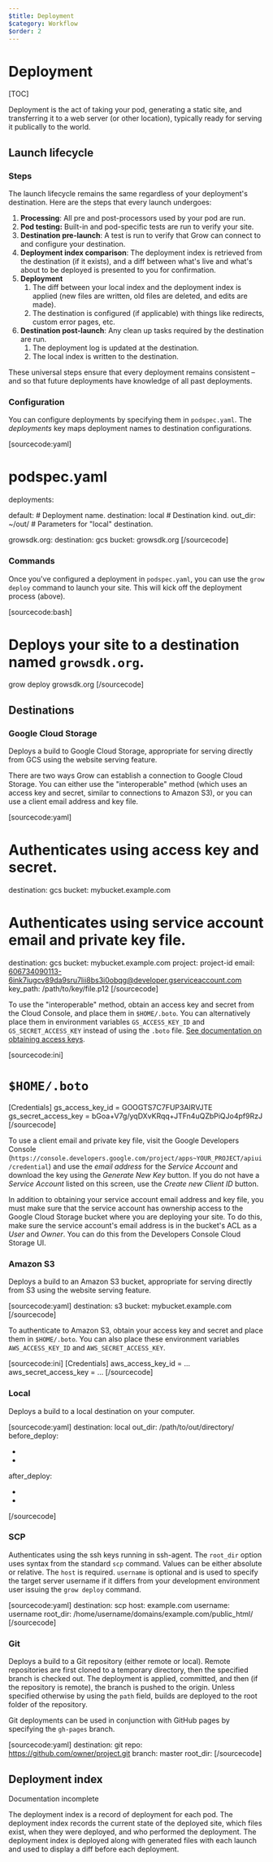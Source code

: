 ```yaml
---
$title: Deployment
$category: Workflow
$order: 2
---
```

# Deployment

[TOC]

Deployment is the act of taking your pod, generating a static site, and transferring it to a web server (or other location), typically ready for serving it publically to the world.

## Launch lifecycle

### Steps

The launch lifecycle remains the same regardless of your deployment's destination. Here are the steps that every launch undergoes:

1. __Processing__: All pre and post-processors used by your pod are run.
1. __Pod testing:__ Built-in and pod-specific tests are run to verify your site.
1. __Destination pre-launch__: A test is run to verify that Grow can connect to and configure your destination.
1. __Deployment index comparison__: The deployment index is retrieved from the destination (if it exists), and a diff between what's live and what's about to be deployed is presented to you for confirmation.
1. __Deployment__
    1. The diff between your local index and the deployment index is applied (new files are written, old files are deleted, and edits are made).
    1. The destination is configured (if applicable) with things like redirects, custom error pages, etc.
1. __Destination post-launch__: Any clean up tasks required by the destination are run.
    1. The deployment log is updated at the destination.
    1. The local index is written to the destination.

These universal steps ensure that every deployment remains consistent – and so that future deployments have knowledge of all past deployments.

### Configuration

You can configure deployments by specifying them in `podspec.yaml`. The *deployments* key maps deployment names to destination configurations.

[sourcecode:yaml]
# podspec.yaml

deployments:

  default:                # Deployment name.
    destination: local    # Destination kind.
    out_dir: ~/out/       # Parameters for "local" destination.

  growsdk.org:
    destination: gcs
    bucket: growsdk.org
[/sourcecode]

### Commands

Once you've configured a deployment in `podspec.yaml`, you can use the `grow deploy` command to launch your site. This will kick off the deployment process (above).

[sourcecode:bash]
# Deploys your site to a destination named `growsdk.org`.
grow deploy growsdk.org <pod>
[/sourcecode]

## Destinations

### Google Cloud Storage

Deploys a build to Google Cloud Storage, appropriate for serving directly from GCS using the website serving feature.

There are two ways Grow can establish a connection to Google Cloud Storage. You can either use the "interoperable" method (which uses an access key and secret, similar to connections to Amazon S3), or you can use a client email address and key file.

[sourcecode:yaml]
# Authenticates using access key and secret.
destination: gcs
bucket: mybucket.example.com

# Authenticates using service account email and private key file.
destination: gcs
bucket: mybucket.example.com
project: project-id
email: 606734090113-6ink7iugcv89da9sru7lii8bs3i0obqg@developer.gserviceaccount.com
key_path: /path/to/key/file.p12
[/sourcecode]

To use the "interoperable" method, obtain an access key and secret from the Cloud Console, and place them in `$HOME/.boto`. You can alternatively place them in environment variables `GS_ACCESS_KEY_ID` and `GS_SECRET_ACCESS_KEY` instead of using the `.boto` file. [See documentation on obtaining access keys](https://developers.google.com/storage/docs/migrating#keys).

[sourcecode:ini]
# `$HOME/.boto`
[Credentials]
gs_access_key_id = GOOGTS7C7FUP3AIRVJTE
gs_secret_access_key = bGoa+V7g/yqDXvKRqq+JTFn4uQZbPiQJo4pf9RzJ
[/sourcecode]

To use a client email and private key file, visit the Google Developers Console (`https://console.developers.google.com/project/apps~YOUR_PROJECT/apiui/credential`) and use the *email address* for the *Service Account* and download the key using the *Generate New Key* button. If you do not have a *Service Account* listed on this screen, use the *Create new Client ID* button.

In addition to obtaining your service account email address and key file, you must make sure that the service account has ownership access to the Google Cloud Storage bucket where you are deploying your site. To do this, make sure the service account's email address is in the bucket's ACL as a *User* and *Owner*. You can do this from the Developers Console Cloud Storage UI.

### Amazon S3

Deploys a build to an Amazon S3 bucket, appropriate for serving directly from S3 using the website serving feature.

[sourcecode:yaml]
destination: s3
bucket: mybucket.example.com
[/sourcecode]

To authenticate to Amazon S3, obtain your access key and secret and place them in `$HOME/.boto`. You can also place these environment variables `AWS_ACCESS_KEY_ID` and `AWS_SECRET_ACCESS_KEY`.

[sourcecode:ini]
[Credentials]
aws_access_key_id = ...
aws_secret_access_key  = ...
[/sourcecode]

### Local

Deploys a build to a local destination on your computer.

[sourcecode:yaml]
destination: local
out_dir: /path/to/out/directory/
before_deploy:
- <shell command>
- <shell command>
after_deploy:
- <shell command>
- <shell command>
[/sourcecode]

### SCP

Authenticates using the ssh keys running in ssh-agent. The `root_dir` option uses syntax from the standard `scp` command. Values can be either absolute or relative. The `host` is required. `username` is optional and is used to specify the target server username if it differs from your development environment user issuing the `grow deploy` command.

[sourcecode:yaml]
destination: scp
host: example.com
username: username
root_dir: /home/username/domains/example.com/public_html/
[/sourcecode]

### Git

Deploys a build to a Git repository (either remote or local). Remote repositories are first cloned to a temporary directory, then the specified branch is checked out. The deployment is applied, committed, and then (if the repository is remote), the branch is pushed to the origin. Unless specified otherwise by using the `path` field, builds are deployed to the root folder of the repository.

Git deployments can be used in conjunction with GitHub pages by specifying the `gh-pages` branch.

[sourcecode:yaml]
destination: git
repo: https://github.com/owner/project.git
branch: master
root_dir: <optional base path within the repository>
[/sourcecode]

## Deployment index

<div class="badge badge-docs-incomplete">Documentation incomplete</div>

The deployment index is a record of deployment for each pod. The deployment index records the current state of the deployed site, which files exist, when they were deployed, and who performed the deployment. The deployment index is deployed along with generated files with each launch and used to display a diff before each deployment.
